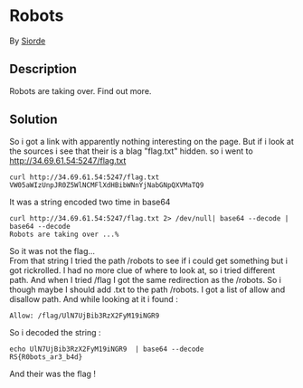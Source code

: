 # Robots

By [Siorde](https://github.com/Siorde)

## Description
Robots are taking over. Find out more.

## Solution
So i got a link with apparently nothing interesting on the page. But if i look at the sources i see that their is a blag "flag.txt" hidden. so i went to http://34.69.61.54:5247/flag.txt 
```
curl http://34.69.61.54:5247/flag.txt
VW05aWIzUnpJR0Z5WlNCMFlXdHBibWNnYjNabGNpQXVMaTQ9
```
It was a string encoded two time in base64
```
curl http://34.69.61.54:5247/flag.txt 2> /dev/null| base64 --decode | base64 --decode
Robots are taking over ...%
```
So it was not the flag...
</br>
From that string I tried the path /robots to see if i could get something but i got rickrolled. I had no more clue of where to look at, so i tried different path. And when I tried /flag I got the same redirection as the /robots. So i though maybe I should add .txt to the path /robots. I got a list of allow and disallow path. And while looking at it i found  :  
```
Allow: /flag/UlN7UjBib3RzX2FyM19iNGR9
```
So i decoded the string : 
```
echo UlN7UjBib3RzX2FyM19iNGR9  | base64 --decode
RS{R0bots_ar3_b4d}
```
And their was the flag ! 
